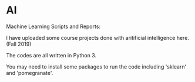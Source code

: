 # AI
Machine Learning Scripts and Reports:

I have uploaded some course projects done with aritificial intelligence here. (Fall 2019) 

The codes are all  written in Python 3. 

You may need to install some packages to run the code including 'sklearn' and 'pomegranate'.
